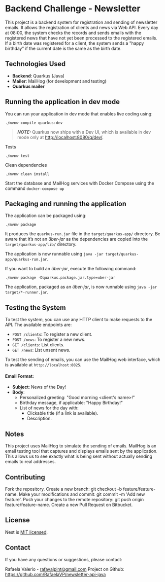 # Backend Challenge - Newsletter

This project is a backend system for registration and sending of newsletter emails. It allows the registration of clients and news via Web API. Every day at 08:00, the system checks the records and sends emails with the registered news that have not yet been processed to the registered emails. If a birth date was registered for a client, the system sends a "happy birthday" if the current date is the same as the birth date.

## Technologies Used

- **Backend**: Quarkus (Java)
- **Mailer**: MailHog (for development and testing)
- **Quarkus mailer**

## Running the application in dev mode

You can run your application in dev mode that enables live coding using:

```shell script
./mvnw compile quarkus:dev
```

> **_NOTE:_**  Quarkus now ships with a Dev UI, which is available in dev mode only at <http://localhost:8080/q/dev/>.

Tests

 ```shell script tests
./mvnw test
```

Clean dependencies
```shell script clean dependencies
./mvnw clean install
```

Start the database and MailHog services with Docker Compose using the command `docker-compose up`


## Packaging and running the application

The application can be packaged using:

```shell script
./mvnw package
```

It produces the `quarkus-run.jar` file in the `target/quarkus-app/` directory.
Be aware that it’s not an _über-jar_ as the dependencies are copied into the `target/quarkus-app/lib/` directory.

The application is now runnable using `java -jar target/quarkus-app/quarkus-run.jar`.

If you want to build an _über-jar_, execute the following command:

```shell script
./mvnw package -Dquarkus.package.jar.type=uber-jar
```

The application, packaged as an _über-jar_, is now runnable using `java -jar target/*-runner.jar`.

## Testing the System

To test the system, you can use any HTTP client to make requests to the API. The available endpoints are:

- `POST /clients`: To register a new client.
- `POST /news`: To register a new news.
- `GET /clients`: List clients.
- `GET /news`: List unsent news.

To test the sending of emails, you can use the MailHog web interface, which is available at `http://localhost:8025`.

#### Email Format:
- **Subject**: News of the Day!
- **Body**:
  - Personalized greeting: "Good morning \<client's name\>!"
  - Birthday message, if applicable: "Happy Birthday!"
  - List of news for the day with:
    - Clickable title (if a link is available).
    - Description.

## Notes

This project uses MailHog to simulate the sending of emails. MailHog is an email testing tool that captures and displays emails sent by the application. This allows us to see exactly what is being sent without actually sending emails to real addresses.


## Contributing

Fork the repository.
Create a new branch: git checkout -b feature/feature-name.
Make your modifications and commit: git commit -m 'Add new feature'.
Push your changes to the remote repository: git push origin feature/feature-name.
Create a new Pull Request on Bitbucket.

## License

Nest is [MIT licensed](LICENSE).

## Contact

If you have any questions or suggestions, please contact:

Rafaela Valerio - rafavalpint@gmail.com
Project on Github: https://github.com/RafaelaVP/newsletter-api-java